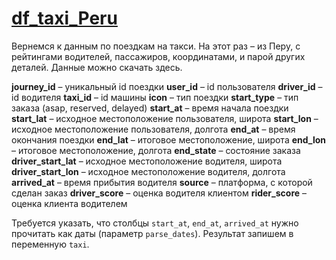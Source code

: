 # [df_taxi_Peru](https://disk.yandex.ru/d/5OUzhWvyi0n1DA)


Вернемся к данным по поездкам на такси. На этот раз – из Перу, с рейтингами водителей, пассажиров, координатами, и парой других деталей. Данные можно скачать здесь.

 **journey_id** – уникальный id поездки
 **user_id** – id пользователя
 **driver_id** – id водителя
**taxi_id** – id машины
**icon** – тип поездки
**start_type** – тип заказа (asap, reserved, delayed)
**start_at** – время начала поездки
**start_lat** – исходное местоположение пользователя, широта
**start_lon** – исходное местоположение пользователя, долгота
**end_at** – время окончания поездки
**end_lat** – итоговое местоположение, широта
**end_lon** – итоговое местоположение, долгота
**end_state** – состояние заказа
**driver_start_lat** – исходное местоположение водителя, широта
**driver_start_lon** – исходное местоположение водителя, долгота
**arrived_at** – время прибытия водителя
**source** – платформа, с которой сделан заказ
**driver_score** – оценка водителя клиентом
**rider_score** – оценка клиента водителем
 

Требуется указать, что столбцы `start_at`, `end_at`, `arrived_at` нужно прочитать как даты (параметр `parse_dates`).
Результат запишем в переменную `taxi`.
